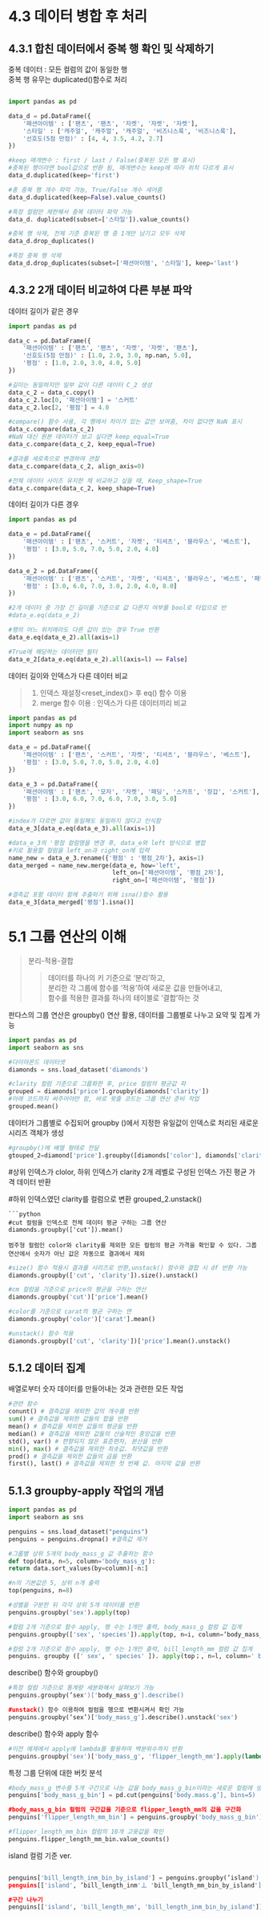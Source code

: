 # 4.3 데이터 병합 후 처리

## 4.3.1 합친 데이터에서 중복 행 확인 및 삭제하기   
중복 데이터 : 모든 컬럼의 값이 동일한 행   
중복 행 유무는 duplicated()함수로 처리   

```python

import pandas as pd

data_d = pd.DataFrame({
    '패션아이템' : ['팬츠', '팬츠', '자켓', '자켓', '자켓'],
    '스타일' : ['캐주얼', '캐주얼', '캐주얼', '비즈니스룩', '비즈니스룩'],
    '선호도(5점 만점)' : [4, 4, 3.5, 4.2, 2.7]
})

#keep 매개변수 : first / last / False(중복된 모든 행 표시)
#중복된 행이라면 bool값으로 반환 됨, 매개변수는 keep에 따라 위치 다르게 표시
data_d.duplicated(keep='first') 

#총 중복 행 개수 파악 가능, True/False 개수 세어줌
data_d.duplicated(keep=False).value_counts() 

#특정 컬럼만 제한해서 중복 데이터 파악 가능
data_d. duplicated(subset=['스타일']).value_counts()

#중복 행 삭제, 전체 기준 중복된 행 중 1개만 남기고 모두 삭제
data_d.drop_duplicates()

#특정 중복 행 삭제
data_d.drop_duplicates(subset=['패션아이템', '스타일'], keep='last')
```

## 4.3.2 2개 데이터 비교하여 다른 부분 파악

데이터 길이가 같은 경우
```python
import pandas as pd

data_c = pd.DataFrame({
    '패션아이템' : ['팬츠', '팬츠', '자켓', '자켓', '팬츠'],
    '선호도(5점 만점)' : [1.0, 2.0, 3.0, np.nan, 5.0],
    '평점' : [1.0, 2.0, 3.0, 4.0, 5.0]
})

#길이는 동일하지만 일부 값이 다른 데이터 C_2 생성
data_c_2 = data_c.copy()
data_c_2.loc[0, '패션아이템'] = '스커트'
data_c_2.loc[2, '평점'] = 4.0

#compare() 함수 사용, 각 행에서 차이가 있는 값만 보여줌, 차이 없다면 NaN 표시
data_c.compare(data_c_2)
#NaN 대신 원본 데이터가 보고 싶다면 keep_equal=True
data_c.compare(data_c_2, keep_equal=True)

#결과를 세로축으로 변경하여 관찰
data_c.compare(data_c_2, align_axis=0)

#전체 데이터 사이즈 유지한 채 비교하고 싶을 때, Keep_shape=True
data_c.compare(data_c_2, keep_shape=True)

```

데이터 길이가 다른 경우
```python
import pandas as pd

data_e = pd.DataFrame({
    '패션아이템' : ['팬츠', '스커트', '자켓', '티셔츠', '블라우스', '베스트'],
    '평점' : [3.0, 5.0, 7.0, 5.0, 2.0, 4.0]
})

data_e_2 = pd.DataFrame({
    '패션아이템' : ['팬츠', '스커트', '자켓', '티셔츠', '블라우스', '베스트', '패딩'],
    '평점' : [3.0, 6.0, 7.0, 3.0, 2.0, 4.0, 8.0]
})

#2개 데이터 중 가장 긴 길이를 기준으로 값 다른지 여부를 bool로 타입으로 반
#data_e.eq(data_e_2)

#행의 어느 위치에라도 다른 값이 있는 경우 True 반환
data_e.eq(data_e_2).all(axis=1)

#True에 해당하는 데이터만 필터
data_e_2[data_e.eq(data_e_2).all(axis=l) == False]
```

데이터 길이와 인덱스가 다른 데이터 비교   
>1. 인덱스 재설정<reset_index()> 후 eq() 함수 이용    
>2. merge 함수 이용 : 인덱스가 다른 데이터끼리 비교


```python
import pandas as pd
import numpy as np
import seaborn as sns

data_e = pd.DataFrame({
    '패션아이템' : ['팬츠', '스커트', '자켓', '티셔츠', '블라우스', '베스트'],
    '평점' : [3.0, 5.0, 7.0, 5.0, 2.0, 4.0]
})

data_e_3 = pd.DataFrame({
    '패션아이템' : ['팬츠', '모자', '자켓', '패딩', '스카프', '장갑', '스커트'],
    '평점' : [3.0, 6.0, 7.0, 6.0, 7.0, 3.0, 5.0]
})

#index가 다르면 값이 동일해도 동일하지 않다고 인식함
data_e_3[data_e.eq(data_e_3).all(axis=1)]

#data_e_3의 '평점 컬럼명을 변경 후, data_e와 left 방식으로 병합
#키로 활용할 컬럼을 left_on과 right_on에 입력
name_new = data_e_3.rename({'평점' : '평점_2차'}, axis=1)
data_merged = name_new.merge(data_e, how='left',
                             left_on=['패션아이템', '평점_2차'],
                             right_on=['패션아이템', '평점'])

#결측값 포함 데이터 함께 추출하기 위해 isna()함수 활용
data_e_3[data_merged['평점'].isna()]
```
# 5.1 그룹 연산의 이해

>분리-적용-결합
>>데이터를 하나의 키 기준으로 ‘분리’하고,   
분리한 각 그룹에 함수를 ‘적용’하여 새로운 값을 만들어내고,    
함수를 적용한 결과를 하나의 테이블로 ‘결합’하는 것

판다스의 그룹 연산은 groupby() 연산 활용, 데이터를 그룹별로 나누고 요약 및 집계 가능

```python
import pandas as pd
import seaborn as sns

#다이아몬드 데이터셋
diamonds = sns.load_dataset('diamonds')

#clarity 컬럼 기준으로 그룹화한 후, price 컬럼의 평균값 파
grouped = diamonds['price'].groupby(diamonds['clarity'])
#아래 코드까지 써주어야만 함, 바로 윗줄 코드는 그룹 연산 준비 작업
grouped.mean()

```
데이터가 그룹별로 수집되어 groupby ()에서 지정한 유일값이 
인덱스로 처리된 새로운 시리즈 객체가 생성

```python
#groupby()에 배열 형태로 전달
gtouped_2=diamond['price'].groupby([diamonds['color'], diamonds['clarity']]).mean()
```
#상위 인덱스가 clolor, 하위 인덱스가 clarity 2개 레벨로 구성된 인덱스 가진 평균 가격 데이터 반환

#하위 인덱스였던 clarity를 컬럼으로 변환
grouped_2.unstack()
```
```python
#cut 컬럼을 인덱스로 전체 데이터 평균 구하는 그룹 연산
diamonds.groupby(['cut']).mean()

범주형 컬럼인 color와 clarity를 제외한 모든 컬럼의 평균 가격을 확인할 수 있다. 그룹
연산에서 숫자가 아닌 값은 자동으로 결과에서 제외
```

```python
#size() 함수 적용시 결과를 시리즈로 반환,unstack() 함수와 결합 시 df 반환 가능
diamonds.groupby(['cut', 'clarity']).size().unstack()
```
```python
#cm 컬럼을 기준으로 price의 평균을 구하는 연산
diamonds.groupby('cut')['price'].mean()

#color를 기준으로 carat의 평균 구하는 연
diamonds.groupby('color')['carat'].mean()

#unstack() 함수 적용
diamonds.groupby(['cut', 'clarity'])['price'].mean().unstack()
```

## 5.1.2 데이터 집계
배열로부터 숫자 데이터를 만들어내는 것과 관련한 모든 작업

```python
#관련 함수
conunt() # 결측값을 제외한 값의 개수를 반환
sum() # 결측값을 제외한 값들의 합을 반환
mean() # 결측값을 제외한 값들의 평균을 반환
median() # 결측값을 제외한 값들의 산술적인 중앙값을 반환
std(), var() # 편향되지 않은 표준편차, 분산을 반환
min(), max() # 결측값을 제외한 최솟값. 최댓값을 반환
prod() # 결측값을 제외한 값들의 곱을 반환
first(), last() # 결측값을 제외한 첫 번째 값. 마지막 값을 반환
```
## 5.1.3 groupby-apply 작업의 개념


```python
import pandas as pd
import seaborn as sns

penguins = sns.load_dataset("penguins")
penguins = penguins.dropna() #결측값 제거

#그룹별 상위 5개의 body_mass_g 값 추출하는 함수
def top(data, n=5, column='body_mass_g'):
return data.sort_values(by=column)[-n:]

#n의 기본값은 5, 상위 n개 출력
top(penguins, n=8)

#성별을 구분한 뒤 각각 상위 5개 데이터를 반환
penguins.groupby('sex').apply(top)

#컬럼 2개 기준으로 함수 apply, 행 수는 1개만 출력, body_mass_g 컬럼 값 집계
penguins.groupby(['sex', 'species']).apply(top, n=i, column=’body_mass_g,)

#컬럼 2개 기준으로 함수 apply, 행 수는 1개만 출력, bill_length_mm 컬럼 값 집계
penguins. groupby ([' sex', ' species' ]). apply(top；, n=l, column=' bill_length_mm')
```

describe() 함수와 groupby()
```python
#특정 컬럼 기준으로 통계량 세분화해서 살펴보기 가능
penguins.groupby(’sex')['body_mass_g'].describe()

#unstack() 함수 이용하여 컬럼을 행으로 변환시켜서 확인 가능
penguins.groupby(‘sex’)['body_mass_g'].describe().unstack('sex')
```

describe() 함수와 apply 함수
```python
#이전 예제에서 apply에 lambda를 활용하여 백분위수까지 반환
penguins.groupby('sex')['body_mass_g', 'flipper_length_mm'].apply(lambda x: x.describeO)
```
특정 그룹 단위에 대한 버킷 분석
```python
#body_mass_g 변수를 5개 구간으로 나눈 값을 body_mass_g_bin이라는 새로운 컬럼에 생성
penguins['body_mass_g_bin'] = pd.cut(penguins['body.mass.g’], bins=5)

#body_mass_g_bin 컬럼의 구간값을 기준으로 flipper_length_mm의 값을 구간화
penguins['flipper_length_mm_bin'] = penguins.groupby('body_mass_g_bin').flipper_lengthjnm.apply(pd.cut, bins=2)

#flipper_length_mm_bin 컬럼의 10개 고윳값을 확인
penguins.flipper_length_mm_bin.value_counts()
```
island 컬럼 기준 ver.
```python

penguins['bill_length_inm_bin_by_island'] = penguins.groupby(’island').bill_length_mm.apply(pd.cut, bins=2)
penguins[['island', ’bill_length_inm'丄 'bill_length_mm_bin_by_island']].head(10)

#구간 나누기
penguins[['island', 'bill_length_mm', 'bill_length_inm_bin_by_island']].tail()
```
